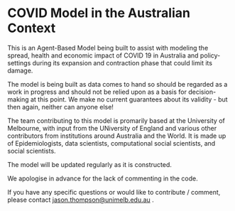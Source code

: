 # COVID Model in the Australian Context

This is an Agent-Based Model being built to assist with modeling the spread, health and economic impact of COVID 19 in Australia and policy-settings during its expansion and contraction phase that could limit its damage.

The model is being built as data comes to hand so should be regarded as a work in progress and should not be relied upon as a basis for decision-making at this point. We make no current guarantees about its validity - but then again, neither can anyone else!

The team contributing to this model is promarily based at the University of Melbourne, with input from the UNiversity of England and various other contributors from institutions around Australia and the World. It is made up of Epidemiologists, data scientists, computational social scientists, and social scientists. 

The model will be updated regularly as it is constructed. 

We apologise in advance for the lack of commenting in the code.

If you have any specific questions or would like to contribute / comment, please contact jason.thompson@unimelb.edu.au .

